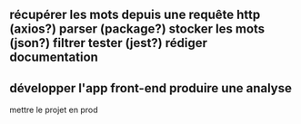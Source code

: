 récupérer les mots depuis une requête http (axios?)
parser (package?)
stocker les mots (json?)
filtrer
tester (jest?)
rédiger documentation
-
développer l'app front-end
produire une analyse
-
mettre le projet en prod